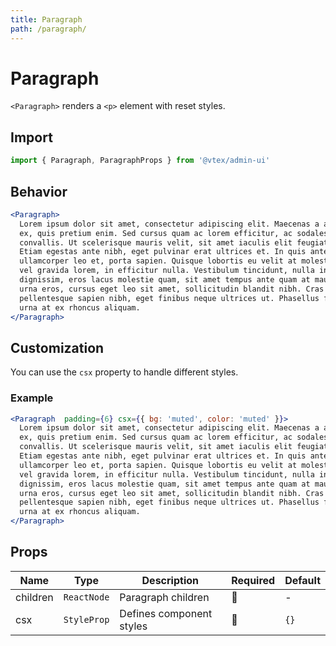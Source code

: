 ```yaml
---
title: Paragraph
path: /paragraph/
---
```


# Paragraph

`<Paragraph>` renders a `<p>` element with reset styles.

## Import

```jsx isStatic
import { Paragraph, ParagraphProps } from '@vtex/admin-ui'
```

## Behavior

```jsx live
<Paragraph>
  Lorem ipsum dolor sit amet, consectetur adipiscing elit. Maecenas a aliquam
  ex, quis pretium enim. Sed cursus quam ac lorem efficitur, ac sodales lorem
  convallis. Ut scelerisque mauris velit, sit amet iaculis elit feugiat commodo.
  Etiam egestas ante nibh, eget pulvinar erat ultrices et. In quis ante aliquam,
  ullamcorper leo et, porta sapien. Quisque lobortis eu velit at molestie. Ut
  vel gravida lorem, in efficitur nulla. Vestibulum tincidunt, nulla in semper
  dignissim, eros lacus molestie quam, sit amet tempus ante quam at mauris. Duis
  urna eros, cursus eget leo sit amet, sollicitudin blandit nibh. Cras
  pellentesque sapien nibh, eget finibus neque ultrices ut. Phasellus fermentum
  urna at ex rhoncus aliquam.
</Paragraph>
```

## Customization

You can use the `csx` property to handle different styles.

### Example

```jsx live
<Paragraph  padding={6} csx={{ bg: 'muted', color: 'muted' }}>
  Lorem ipsum dolor sit amet, consectetur adipiscing elit. Maecenas a aliquam
  ex, quis pretium enim. Sed cursus quam ac lorem efficitur, ac sodales lorem
  convallis. Ut scelerisque mauris velit, sit amet iaculis elit feugiat commodo.
  Etiam egestas ante nibh, eget pulvinar erat ultrices et. In quis ante aliquam,
  ullamcorper leo et, porta sapien. Quisque lobortis eu velit at molestie. Ut
  vel gravida lorem, in efficitur nulla. Vestibulum tincidunt, nulla in semper
  dignissim, eros lacus molestie quam, sit amet tempus ante quam at mauris. Duis
  urna eros, cursus eget leo sit amet, sollicitudin blandit nibh. Cras
  pellentesque sapien nibh, eget finibus neque ultrices ut. Phasellus fermentum
  urna at ex rhoncus aliquam.
</Paragraph>
```

## Props

| Name     | Type        | Description              | Required | Default |
| -------- | ----------- | ------------------------ | -------- | ------- |
| children | `ReactNode` | Paragraph children       | 🚫       | -       |
| csx      | `StyleProp` | Defines component styles | 🚫       | `{}`    |
